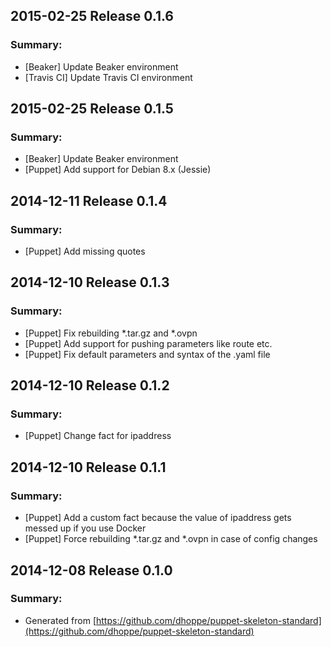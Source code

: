 ## 2015-02-25 Release 0.1.6
### Summary:
- [Beaker] Update Beaker environment
- [Travis CI] Update Travis CI environment

## 2015-02-25 Release 0.1.5
### Summary:
- [Beaker] Update Beaker environment
- [Puppet] Add support for Debian 8.x (Jessie)

## 2014-12-11 Release 0.1.4
### Summary:
- [Puppet] Add missing quotes

## 2014-12-10 Release 0.1.3
### Summary:
- [Puppet] Fix rebuilding *.tar.gz and *.ovpn
- [Puppet] Add support for pushing parameters like route etc.
- [Puppet] Fix default parameters and syntax of the .yaml file

## 2014-12-10 Release 0.1.2
### Summary:
- [Puppet] Change fact for ipaddress

## 2014-12-10 Release 0.1.1
### Summary:
- [Puppet] Add a custom fact because the value of ipaddress gets messed up if you use Docker
- [Puppet] Force rebuilding *.tar.gz and *.ovpn in case of config changes

## 2014-12-08 Release 0.1.0
### Summary:
- Generated from [https://github.com/dhoppe/puppet-skeleton-standard](https://github.com/dhoppe/puppet-skeleton-standard)
